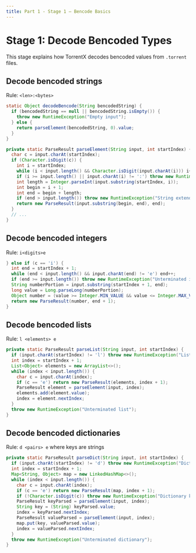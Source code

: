 ```yaml
---
title: Part 1 - Stage 1 — Bencode Basics
---
```


# Stage 1: Decode Bencoded Types

This stage explains how TorrentX decodes bencoded values from `.torrent` files.

## Decode bencoded strings

Rule: `<len>:<bytes>`

```25:src/main/java/Main.java
static Object decodeBencode(String bencodedString) {
  if (bencodedString == null || bencodedString.isEmpty()) {
    throw new RuntimeException("Empty input");
  } else {
    return parseElement(bencodedString, 0).value;
  }
}
```

```535:552:src/main/java/Main.java
private static ParseResult parseElement(String input, int startIndex) {
  char c = input.charAt(startIndex);
  if (Character.isDigit(c)) {
    int i = startIndex;
    while (i < input.length() && Character.isDigit(input.charAt(i))) i++;
    if (i >= input.length() || input.charAt(i) != ':') throw new RuntimeException("Invalid string length encoding");
    int length = Integer.parseInt(input.substring(startIndex, i));
    int begin = i + 1;
    int end = begin + length;
    if (end > input.length()) throw new RuntimeException("String extends beyond input length");
    return new ParseResult(input.substring(begin, end), end);
  }
  // ...
}
```

## Decode bencoded integers

Rule: `i<digits>e`

```552:564:src/main/java/Main.java
} else if (c == 'i') {
  int end = startIndex + 1;
  while (end < input.length() && input.charAt(end) != 'e') end++;
  if (end >= input.length()) throw new RuntimeException("Unterminated integer");
  String numberPortion = input.substring(startIndex + 1, end);
  long value = Long.parseLong(numberPortion);
  Object number = (value >= Integer.MIN_VALUE && value <= Integer.MAX_VALUE) ? (int) value : value;
  return new ParseResult(number, end + 1);
}
```

## Decode bencoded lists

Rule: `l <elements> e`

```573:589:src/main/java/Main.java
private static ParseResult parseList(String input, int startIndex) {
  if (input.charAt(startIndex) != 'l') throw new RuntimeException("List must start with 'l'");
  int index = startIndex + 1;
  List<Object> elements = new ArrayList<>();
  while (index < input.length()) {
    char c = input.charAt(index);
    if (c == 'e') return new ParseResult(elements, index + 1);
    ParseResult element = parseElement(input, index);
    elements.add(element.value);
    index = element.nextIndex;
  }
  throw new RuntimeException("Unterminated list");
}
```

## Decode bencoded dictionaries

Rule: `d <pairs> e` where keys are strings

```591:615:src/main/java/Main.java
private static ParseResult parseDict(String input, int startIndex) {
  if (input.charAt(startIndex) != 'd') throw new RuntimeException("Dictionary must start with 'd'");
  int index = startIndex + 1;
  Map<String, Object> map = new LinkedHashMap<>();
  while (index < input.length()) {
    char c = input.charAt(index);
    if (c == 'e') return new ParseResult(map, index + 1);
    if (!Character.isDigit(c)) throw new RuntimeException("Dictionary keys must be strings");
    ParseResult keyParsed = parseElement(input, index);
    String key = (String) keyParsed.value;
    index = keyParsed.nextIndex;
    ParseResult valueParsed = parseElement(input, index);
    map.put(key, valueParsed.value);
    index = valueParsed.nextIndex;
  }
  throw new RuntimeException("Unterminated dictionary");
}
```


